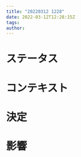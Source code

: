 ```yaml
---
title: "20220312 1228"
date: 2022-03-12T12:28:15Z
tags:
author:
---
```


# ステータス

# コンテキスト

# 決定

# 影響

